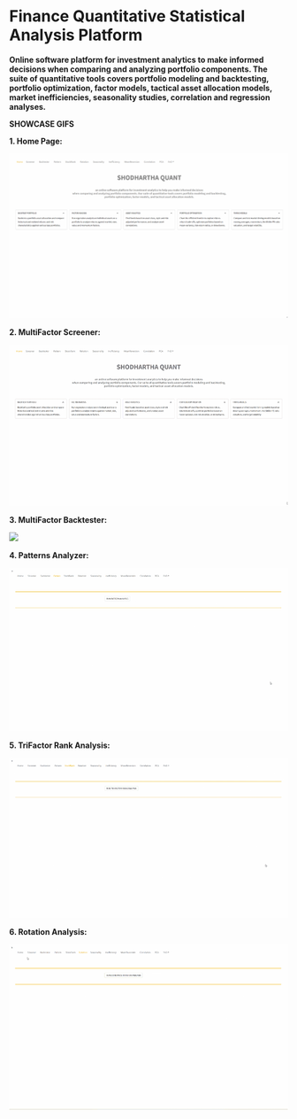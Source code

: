 # Finance Quantitative Statistical Analysis Platform </br>
<b>Online software platform for investment analytics to make informed decisions  when comparing and analyzing portfolio components. The suite of quantitative tools covers portfolio modeling and backtesting, portfolio optimization, factor models, tactical asset allocation models, market inefficiencies, seasonality studies, correlation and regression analyses. </b> </br>


<b>SHOWCASE GIFS</b> </br>

<b>1. Home Page:</b>

![](DEMOS/home_page.gif) </br>

<b>2. MultiFactor Screener:</b>

![](DEMOS/multifactor_stocks_screener.gif) </br>

<b>3. MultiFactor Backtester:</b>

![](DEMOS/multifactor_backtester.gif) </br>

<b>4. Patterns Analyzer:</b>

![](DEMOS/chart_patterns.gif) </br>

<b>5. TriFactor Rank Analysis:</b>

![](DEMOS/trifactor_analysis.gif) </br>

<b>6. Rotation Analysis:</b>

![](DEMOS/rotation_analysis.gif) </br>
